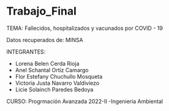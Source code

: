 # Trabajo_Final

TEMA: Fallecidos, hospitalizados y vacunados por COVID - 19

Datos recuperados de: MINSA 

INTEGRANTES:
* Lorena Belen Cerda Rioja
* Anel Schantal Ortiz Camargo
* Flor Estefany Chuchullo Mosqueta
* Victoria Justa Navarro Valdiviezo
* Licie Solainch Paredes Bedoya

CURSO: Progrmación Avanzada 2022-II
-Ingeniería Ambiental
